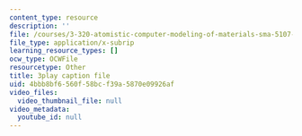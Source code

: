 ```yaml
---
content_type: resource
description: ''
file: /courses/3-320-atomistic-computer-modeling-of-materials-sma-5107-spring-2005/4bbb8bf6560f58bcf39a5870e09926af_HcQ7bdBGbEs.srt
file_type: application/x-subrip
learning_resource_types: []
ocw_type: OCWFile
resourcetype: Other
title: 3play caption file
uid: 4bbb8bf6-560f-58bc-f39a-5870e09926af
video_files:
  video_thumbnail_file: null
video_metadata:
  youtube_id: null
---
```

